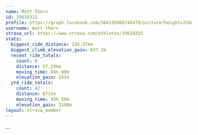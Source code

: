 ```yaml
---
name: Matt Thorx
id: 39610315
profile: https://graph.facebook.com/564195000748478/picture?height=256&width=256
username: matt-thorx
strava_url: https://www.strava.com/athletes/39610315
stats:
  biggest_ride_distance: 156.37km
  biggest_climb_elevation_gain: 637.2m
  recent_ride_totals:
    count: 6
    distance: 57.29km
    moving_time: 04h 00m
    elevation_gain: 241m
  ytd_ride_totals:
    count: 47
    distance: 671km
    moving_time: 43h 59m
    elevation_gain: 3198m
layout: strava_member
--- 
```

...
